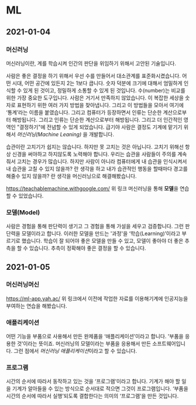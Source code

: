 # ML

## 2021-01-04

### 머신러닝

머신러닝이란, 계를 학습시켜 인간의 판단을 위임하기 위해서 고안된 기술입니다.

사람은 좋은 결정을 하기 위해서 우선 수를 만들어서 대소관계를 표준화시켰습니다. 어떤 시대, 어떤 공간에 있든지 2는 1보다 큽니다. 숫자 덕분에 크기에 대해서 엄밀하게 인식할 수 있게 된 것이고, 정밀하게 소통할 수 있게 된 것입니다. 수(number)는 비교를 위한 가장 중요한 도구입니다. 사람은 거기서 만족하지 않았습니다. 이 복잡한 세상을 숫자로 표현하기 위한 여러 가지 방법을 찾아냅니다. 그리고 이 방법들을 모아서 여기에 ‘통계’라는 이름을 붙였습니다. 그리고 컴퓨터가 등장하면서 인류는 단순한 계산으로부터 해방됩니다. 그리고 인류는 단순한 계산으로부터 해방됩니다. 그리고 더 인간적인 영역인 "결정하기"에 전념할 수 있게 되었습니다. 급기야 사람은 결정도 기계에 맡기기 위해서 *머신러닝(Machine Leaning)* 을 개발합니다.

습관이란 고치기가 쉽지는 않습니다. 하지만 못 고치는 것은 아닙니다. 고치기 위해선 항상 신경을 써야하고 하지않도록 노력해야 합니다. 우리는 습관을 사람들이 주의를 계속 줘서 고치는 경우가 많습니다. 하지만 사람이 아니라 컴퓨터에게 내 습관을 인식시켜서 내 습관을 고칠 수 있지 않을까? 란 생각을 하고 내가 습관적인 행동을 할때마다 경고를 해줄수 있지 않을까? 란 생각을 머신러닝으로 해결해봤습니다.

https://teachablemachine.withgoogle.com/
위 링크 머신러닝을 통해 **모델**을 연습할 수 있었습니다.

### 모델(Model)
사람은 경험을 통해 판단력이 생기고 그 경험을 통해 가설을 세우고 검증합니다. 그런 판단력을 모델이라고 합니다. 이러한 모델을 만드는 '과정'을 ‘학습(Learning)’이라고 부르기로 했습니다. 학습이 잘 되어야 좋은 모델을 만들 수 있고, 모델이 좋아야 더 좋은 추측을 할 수 있습니다. 추측이 정확해야 좋은 결정을 할 수 있습니다.

## 2021-01-05

### 머신러닝머신
https://ml-app.yah.ac/
위 링크에서 이전에 작업한 자료를 이용해기계에 인공지능을 부여하는 연습을 해봤습니다.

### 애플리케이션
어떤 기능을 부품으로 사용해서 만든 완제품을 ‘애플리케이션’이라고 합니다. '부품을 응용한 것’이라는 뜻이죠. 머신러닝의 모델이라는 부품을 응용해서 만든 소프트웨어입니다. 그런 점에서 *머신러닝 애플리케이션*이라고 할 수 있습니다.

### 프로그램

시간의 순서에 따라서 동작하고 있는 것을 ‘프로그램’이라고 합니다. 기계가 해야 할 일을 기계가 알아들을 수 있는 방식으로 순서대로 적으면 그것이 프로그램입니다. ‘부품을 시간의 순서에 따라서 실행’되도록 결합한다는 의미의 ‘프로그램’을 만든 것입니다.
